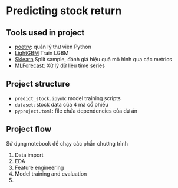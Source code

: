 # Predicting stock return 

## Tools used in project
* [poetry](https://python-poetry.org/): quản lý thư viện Python
* [LightGBM](https://lightgbm.readthedocs.io/en/stable/) Train LGBM 
* [Sklearn](https://scikit-learn.org/1.5/modules/model_evaluation.html) Split sample, đánh giá hiệu quả mô hình qua các metrics
* [MLForecast](https://nixtlaverse.nixtla.io/mlforecast/index.html): Xử lý dữ liệu time series


## Project structure
* `predict_stock.ipynb`: model training scripts
* `dataset`: stock data của 4 mã cổ phiếu
* `pyproject.toml`: file chứa dependencies của dự án

## Project flow
Sử dụng notebook để chạy các phần chương trình
1. Data import
2. EDA
3. Feature engineering
4. Model training and evaluation
5. 